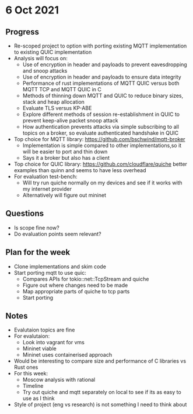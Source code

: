 # 6 Oct 2021

## Progress

* Re-scoped project to option with porting existing MQTT implementation to existing QUIC implementation
* Analysis will focus on:
  * Use of encryption in header and payloads to prevent eavesdropping and snoop attacks
  * Use of encryption in header and payloads to ensure data integrity
  * Performance of rust implementations of MQTT QUIC versus both MQTT TCP and MQTT QUIC in C
  * Methods of thinning down MQTT and QUIC to reduce binary sizes, stack and heap allocation
  * Evaluate TLS versus KP-ABE
  * Explore different methods of session re-establishment in QUIC to prevent keep-alive packet snoop attack
  * How authentication prevents attacks via simple subscribing to all topics on a broker, so evaluate authenticated handshake in QUIC
* Top choice for MQTT library: https://github.com/bschwind/mqtt-broker
  * Implementation is simple compared to other  implementations,so it will be easier to port and thin down
  * Says it a broker but also has a client
* Top choice for QUIC library: https://github.com/cloudflare/quiche better examples than quinn and seems to have less overhead
* For evaluation test-bench:
  * Will try run quiche normally on my devices and see if it works with my internet provider
  * Alternatively will figure out mininet

## Questions

* Is scope fine now?
* Do evaluation points seem relevant?

## Plan for the week

* Clone implementations and skim code
* Start porting mqtt to use quic:
  * Compares APIs for tokio::net::TcpStream and quiche
  * Figure out where changes need to be made
  * Map appropriate parts of quiche to tcp parts
  * Start porting

## Notes

* Evalutaion topics are fine
* For evalutaion:
  * Look into vagrant for vms
  * Mininet viable
  * Mininet uses containerised approach
* Would be interesting to compare size and performance of C libraries vs Rust ones
* For this week:
  * Moscow analysis with rational
  * Timeline
  * Try out quiche and mqtt separately on local to see if its as easy to use as I think
* Style of project (eng vs research) is not something I need to think about
